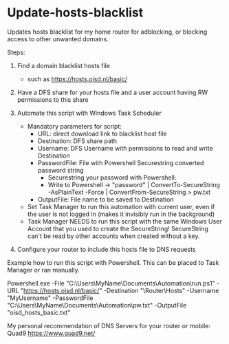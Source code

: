 # Update-hosts-blacklist
Updates hosts blacklist for my home router for adblocking, or blocking access to other unwanted domains.

Steps:

1. Find a domain blacklist hosts file
    * such as https://hosts.oisd.nl/basic/

2. Have a DFS share for your hosts file and a user account having RW permissions to this share

3. Automate this script with Windows Task Scheduler
   * Mandatory parameters for script:
     * URL: direct download link to blacklist host file
     * Destination: DFS share path
     * Username: DFS Username with permissions to read and write Destination
     * PasswordFile: File with Powershell Securestring converted password string
       * Securestring your password with Powershell:
       * Write to Powershell -> "password" | ConvertTo-SecureString -AsPlainText -Force | ConvertFrom-SecureString > pw.txt
     * OutputFile: File name to be saved to Destination
   * Set Task Manager to run this automation with current user, even if the user is not logged in (makes it invisibly run in the background)
   * Task Manager NEEDS to run this script with the same Windows User Account that you used to create the SecureString! SecureString can't be read by other accounts when created without a key.

 4. Configure your router to include this hosts file to DNS requests


Example how to run this script with Powershell. This can be placed to Task Manager or ran manually.


Powershell.exe -File "C:\Users\MyName\Documents\Automation\run.ps1" -URL "https://hosts.oisd.nl/basic/" -Destination "\\Router\Hosts\" -Username "MyUsername" -PasswordFile "C:\Users\MyName\Documents\Automation\pw.txt" -OutputFile "oisd_hosts_basic.txt"


My personal recommendation of DNS Servers for your router or mobile: Quad9 https://www.quad9.net/
